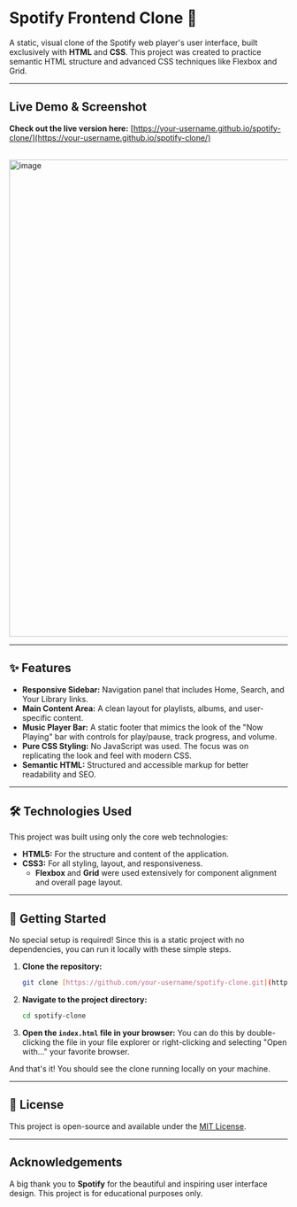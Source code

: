 # Spotify Frontend Clone 🎵

A static, visual clone of the Spotify web player's user interface, built exclusively with **HTML** and **CSS**. This project was created to practice semantic HTML structure and advanced CSS techniques like Flexbox and Grid.

---

## Live Demo & Screenshot

**Check out the live version here:** [https://your-username.github.io/spotify-clone/](https://your-username.github.io/spotify-clone/)


<br>


<img width="1919" height="862" alt="image" src="https://github.com/user-attachments/assets/cae96733-f283-4519-be72-ab8b01e9bd2e" />


---

## ✨ Features

* **Responsive Sidebar:** Navigation panel that includes Home, Search, and Your Library links.
* **Main Content Area:** A clean layout for playlists, albums, and user-specific content.
* **Music Player Bar:** A static footer that mimics the look of the "Now Playing" bar with controls for play/pause, track progress, and volume.
* **Pure CSS Styling:** No JavaScript was used. The focus was on replicating the look and feel with modern CSS.
* **Semantic HTML:** Structured and accessible markup for better readability and SEO.

---

## 🛠️ Technologies Used

This project was built using only the core web technologies:

* **HTML5:** For the structure and content of the application.
* **CSS3:** For all styling, layout, and responsiveness.
    * **Flexbox** and **Grid** were used extensively for component alignment and overall page layout.

---

## 🚀 Getting Started

No special setup is required! Since this is a static project with no dependencies, you can run it locally with these simple steps.

1.  **Clone the repository:**
    ```bash
    git clone [https://github.com/your-username/spotify-clone.git](https://github.com/your-username/spotify-clone.git)
    ```

2.  **Navigate to the project directory:**
    ```bash
    cd spotify-clone
    ```

3.  **Open the `index.html` file in your browser:**
    You can do this by double-clicking the file in your file explorer or right-clicking and selecting "Open with..." your favorite browser.

And that's it! You should see the clone running locally on your machine.

---

## 📄 License

This project is open-source and available under the [MIT License](LICENSE).

---

## Acknowledgements

A big thank you to **Spotify** for the beautiful and inspiring user interface design. This project is for educational purposes only.
